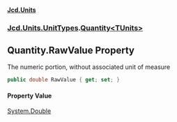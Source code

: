 #### [Jcd.Units](index.md 'index')
### [Jcd.Units.UnitTypes](Jcd.Units.UnitTypes.md 'Jcd.Units.UnitTypes').[Quantity&lt;TUnits&gt;](Jcd.Units.UnitTypes.Quantity_TUnits_.md 'Jcd.Units.UnitTypes.Quantity<TUnits>')

## Quantity<TUnits>.RawValue Property

The numeric portion, without associated unit of measure

```csharp
public double RawValue { get; set; }
```

#### Property Value
[System.Double](https://docs.microsoft.com/en-us/dotnet/api/System.Double 'System.Double')
